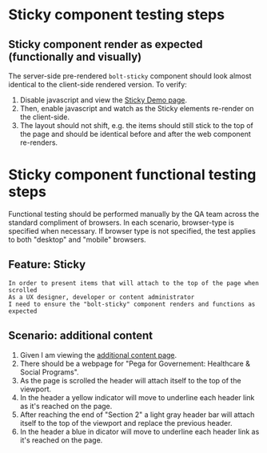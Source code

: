 # Sticky component testing steps

## Sticky component render as expected (functionally and visually)

The server-side pre-rendered `bolt-sticky` component should look almost identical to the client-side rendered version. To verify:

1. Disable javascript and view the [Sticky Demo page](https://boltdesignsystem.com/pattern-lab/patterns/02-components-sticky--10-sticky-simple-example/02-components-sticky--10-sticky-simple-example.html).
2. Then, enable javascript and watch as the Sticky elements re-render on the client-side.
3. The layout should not shift, e.g. the items should still stick to the top of the page and should be identical before and after the web component re-renders.

# Sticky component functional testing steps

Functional testing should be performed manually by the QA team across the standard compliment of browsers. In each scenario, browser-type is specified when necessary. If browser type is not specified, the test applies to both "desktop" and "mobile" browsers.

## Feature: Sticky

    In order to present items that will attach to the top of the page when scrolled
    As a UX designer, developer or content administrator
    I need to ensure the "bolt-sticky" component renders and functions as expected

## Scenario: additional content

1. Given I am viewing the [additional content page](https://boltdesignsystem.com/pattern-lab/patterns/02-components-sticky--15-sticky-with-content-example/02-components-sticky--15-sticky-with-content-example.html).
2. There should be a webpage for "Pega for Governement: Healthcare & Social Programs".
3. As the page is scrolled the header will attach itself to the top of the viewport.
4. In the header a yellow indicator will move to underline each header link as it's reached on the page.
4. After reaching the end of "Section 2" a light gray header bar will attach itself to the top of the viewport and replace the previous header.
5. In the header a blue in dicator will move to underline each header link as it's reached on the page.

